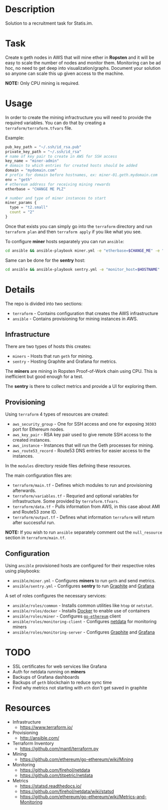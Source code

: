 # Description

Solution to a recruitment task for Statis.im.

# Task

Create `N` geth nodes in AWS that will mine ether in __Ropsten__ and it will be easy to scale the number of nodes and monitor them.
Monitoring can be ad hoc, no need to get deep into visualization/graphs. 
Document your solution so anyone can scale this up given access to the machine.

__NOTE:__ Only CPU mining is required.

# Usage

In order to create the mining infractructure you will need to provide the required variables.
You can do that by creating a `terraform/terraform.tfvars` file.

Example:
```tfvars
pub_key_path = "~/.ssh/id_rsa.pub"
private_key_path = "~/.ssh/id_rsa"
# name of key pair to create in AWS for SSH access
key_name = "miner-admin"
# domain to which entries for created hosts should be added
domain = "mydomain.com"
# prefix for domain before hostnames, ex: miner-01.geth.mydomain.com
env = "geth"
# ethereum address for receiving mining rewards
etherbase = "CHANGE ME PLZ"

# number and type of miner instances to start
miner_params {
  type = "t2.small"
  count = "2"
}
```

Once that exists you can simply go into the `terraform` directory and run `terraform plan` and then `terraform apply` if you like what you see.

To configure __miner__ hosts separately you can run `ansible`:
```bash
cd ansible && ansible-playbook miner.yml -e "etherbase=$CHANGE_ME" -e "monitor_host=$HOSTNAME"
```

Same can be done for the __sentry__ host:
```bash
cd ansible && ansible-playbook sentry.yml -e "monitor_host=$HOSTNAME"
```

# Details

The repo is divided into two sections:

* `terraform` - Contains configuration that creates the AWS infrastructure
* `ansible` - Contains provisioning for mining instances in AWS.

## Infrastructure

There are two types of hosts this creates:

* `miners` - Hosts that run `geth` for mining.
* `sentry` - Hosting Graphite and Grafana for metrics.

The __miners__ are mining in Ropsten Proof-of-Work chain using CPU.
This is inefficient but good enough for a test.

The __sentry__ is there to collect metrics and provide a UI for exploring them.

## Provisioning

Using `terraform` 4 types of resources are created:

* `aws_security_group` - One for SSH access and one for exposing `30303` port for Ethereum nodes.
* `aws_key_pair` - RSA key pair used to give remote SSH access to the created instances.
* `aws_instance` - Instances that will run the Geth processes for mining.
* `aws_route53_record` - Route53 DNS entries for easier access to the instances.

In the `modules` directory reside files defining these resources.

The main configuration files are:

* `terraform/main.tf` - Defines which modules to run and provisioning afterwards.
* `terraform/variables.tf` - Requried and optional variables for infrastructure. Some provided by `terraform.tfvars`.
* `terraform/data.tf` - Pulls information from AWS, in this case about AMI and Route53 zone ID.
* `terraform/output.tf` - Defines what information `terraform` will return after successful run.

__NOTE:__ If you wish to run `ansible` separately comment out the `null_resource` section in `terraform/main.tf`.

## Configuration

Using `ansible` provisioned hosts are configured for their respective roles using playbooks:

* `ansible/miner.yml` - Configures __miners__ to run `geth` and send metrics.
* `ansible/sentry.yml` - Configures __sentry__ to run [Graphite](https://graphiteapp.org/) and [Grafana](https://grafana.com/)

A set of roles configures the necessary services:

* `ansible/roles/common` - Installs common utilities like `htop` or `netstat`.
* `ansible/roles/docker` - Installs [Docker](https://www.docker.com/) to enable use of containers
* `ansible/roles/miner` - Configures [`go-ethereum`](https://github.com/ethereum/go-ethereum/) client
* `ansible/roles/monitoring-client` - Configures [netdata](https://my-netdata.io/) for monitoring miners
* `ansible/roles/monitoring-server` - Configures [Graphite](https://graphiteapp.org/) and [Grafana](https://grafana.com/)



# TODO

* SSL certificates for web services like Grafana
* Auth for netdata running on __miners__
* Backups of Grafana dashboards
* Backups of `geth` blockchain to reduce sync time
* Find why metrics not starting with `eth` don't get saved in graphite

# Resources

* Infrastructure
    - https://www.terraform.io/
* Provisioning
    - http://ansible.com/
* Terraform Inventory
    - https://github.com/mantl/terraform.py
* Mining
    - https://github.com/ethereum/go-ethereum/wiki/Mining
* Monitoring
    - https://github.com/firehol/netdata
    - https://github.com/titpetric/netdata
* Metrics
    - https://statsd.readthedocs.io/
    - https://github.com/firehol/netdata/wiki/statsd
    - https://github.com/ethereum/go-ethereum/wiki/Metrics-and-Monitoring
